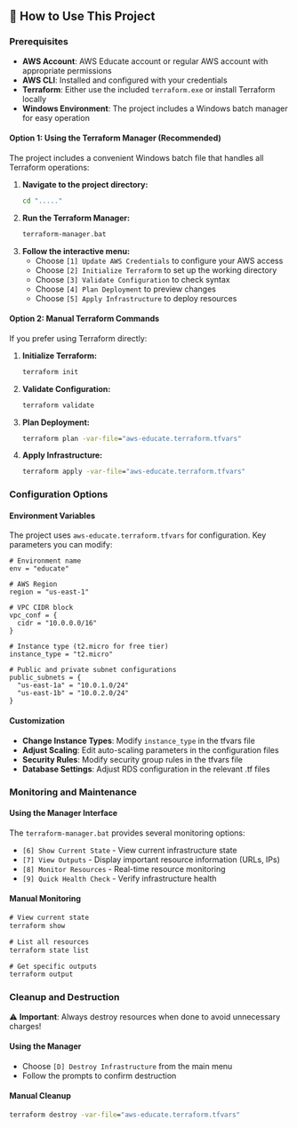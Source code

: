 ## 🚀 How to Use This Project

### Prerequisites
- **AWS Account**: AWS Educate account or regular AWS account with appropriate permissions
- **AWS CLI**: Installed and configured with your credentials
- **Terraform**: Either use the included `terraform.exe` or install Terraform locally
- **Windows Environment**: The project includes a Windows batch manager for easy operation

#### Option 1: Using the Terraform Manager (Recommended)
The project includes a convenient Windows batch file that handles all Terraform operations:

1. **Navigate to the project directory:**
   ```cmd
   cd "....."
   ```
2. **Run the Terraform Manager:**
   ```cmd
   terraform-manager.bat
   ```
3. **Follow the interactive menu:**
   - Choose `[1] Update AWS Credentials` to configure your AWS access
   - Choose `[2] Initialize Terraform` to set up the working directory
   - Choose `[3] Validate Configuration` to check syntax
   - Choose `[4] Plan Deployment` to preview changes
   - Choose `[5] Apply Infrastructure` to deploy resources

#### Option 2: Manual Terraform Commands
If you prefer using Terraform directly:

1. **Initialize Terraform:**
   ```cmd
   terraform init
   ```

2. **Validate Configuration:**
   ```cmd
   terraform validate
   ```

3. **Plan Deployment:**
   ```cmd
   terraform plan -var-file="aws-educate.terraform.tfvars"
   ```

4. **Apply Infrastructure:**
   ```cmd
   terraform apply -var-file="aws-educate.terraform.tfvars"
   ```

### Configuration Options

#### Environment Variables
The project uses `aws-educate.terraform.tfvars` for configuration. Key parameters you can modify:

```hcl
# Environment name
env = "educate"

# AWS Region
region = "us-east-1"

# VPC CIDR block
vpc_conf = {
  cidr = "10.0.0.0/16"
}

# Instance type (t2.micro for free tier)
instance_type = "t2.micro"

# Public and private subnet configurations
public_subnets = {
  "us-east-1a" = "10.0.1.0/24"
  "us-east-1b" = "10.0.2.0/24"
}
```

#### Customization
- **Change Instance Types**: Modify `instance_type` in the tfvars file
- **Adjust Scaling**: Edit auto-scaling parameters in the configuration files
- **Security Rules**: Modify security group rules in the tfvars file
- **Database Settings**: Adjust RDS configuration in the relevant .tf files

### Monitoring and Maintenance

#### Using the Manager Interface
The `terraform-manager.bat` provides several monitoring options:
- `[6] Show Current State` - View current infrastructure state
- `[7] View Outputs` - Display important resource information (URLs, IPs)
- `[8] Monitor Resources` - Real-time resource monitoring
- `[9] Quick Health Check` - Verify infrastructure health

#### Manual Monitoring
```cmd
# View current state
terraform show

# List all resources
terraform state list

# Get specific outputs
terraform output
```

### Cleanup and Destruction

⚠️ **Important**: Always destroy resources when done to avoid unnecessary charges!

#### Using the Manager
- Choose `[D] Destroy Infrastructure` from the main menu
- Follow the prompts to confirm destruction

#### Manual Cleanup
```cmd
terraform destroy -var-file="aws-educate.terraform.tfvars"
```